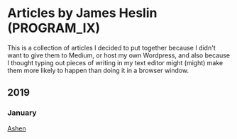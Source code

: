 # Articles by James Heslin (PROGRAM\_IX)

This is a collection of articles I decided to put together because I didn't want to give them to Medium, or host my own Wordpress, and also because I thought typing out pieces of writing in my text editor might (might) make them more likely to happen than doing it in a browser window.

## 2019

### January

[Ashen](articles/ashen.md)
